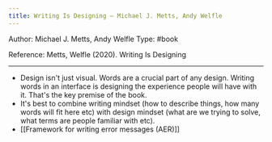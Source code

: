 ```yaml
---
title: Writing Is Designing – Michael J. Metts, Andy Welfle
---
```


Author: Michael J. Metts, Andy Welfle
Type: #book 

Reference:
Metts, Welfle (2020). Writing Is Designing

---

- Design isn't just visual. Words are a crucial part of any design. Writing words in an interface is designing the experience people will have with it. That's the key premise of the book.
- It's best to combine writing mindset (how to describe things, how many words will fit here etc) with design mindset (what are we trying to solve, what terms are people familiar with etc).
- [[Framework for writing error messages (AER)]]